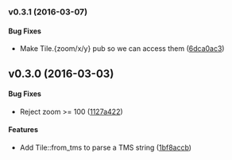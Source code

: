 <a name="v0.3.1"></a>
### v0.3.1 (2016-03-07)


#### Bug Fixes

*   Make Tile.{zoom/x/y} pub so we can access them ([6dca0ac3](6dca0ac3))



<a name="v0.3.0"></a>
## v0.3.0 (2016-03-03)


#### Bug Fixes

*   Reject zoom >= 100 ([1127a422](1127a422))

#### Features

*   Add Tile::from_tms to parse a TMS string ([1bf8accb](1bf8accb))



